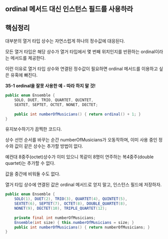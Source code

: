 ## ordinal 메서드 대신 인스턴스 필드를 사용하라

## **핵심정리**
대부분의 열거 타입 상수는 자연스럽게 하나의 정수값에 대응된다. 

모든 열거 타입은 해당 상수가 열거 타입에서 몇 번째 위치인지를 반환하는 ordinal이라는 메서드를 제공한다. 

이런 이유로 열거 타입 상수와 연결된 정수값이 필요하면 ordinal 메서드를 이용하고 싶은 유혹에 빠진다. 

**35-1 ordinal을 잘못 사용한 예 - 따라 하지 말 것!**

```java
public enum Ensemble {
    SOLO, DUET, TRIO, QUARTET, QUINTET, 
    SEXTET, SEPTET, OCTET, NONET, DECTET;
    
    public int numberOfMusicians() { return ordinal() + 1; }
}
```

유지보수하기가 끔찍한 코드다. 

상수 선언 순서를 바꾸는 순간 numberOfMusicians가 오동작하며, 이미 사용 중인 정수와 값이 같은 상수는 추가할 방법이 없다.

예컨대 8중주(octet)상수가 이미 있으니 똑같이 8명이 연주하는 복4중주(double quartet)는 추가할 수 없다.

값을 중간에 비워둘 수도 없다.

열거 타입 상수에 연결된 값은 ordinal 메서드로 얻지 말고, 인스턴스 필드에 저장하자. 
```java
public enum Ensemble {
    SOLO(1), DUET(2), TRIO(3), QUARTET(4), QUINTET(5),
    SEXTET(6), SEPTET(7), OCTET(8), DOUBLE_QUARTET(8),
    NONET(9), DECTET(10), TRIPLE_QUARTET(12);
    
    private final int numberOfMusicians;
    Ensemble(int size) { this.numberOfMusicians = size; }
    public int numberOfMusicians() { return numberOfMusicians; }
}
```

